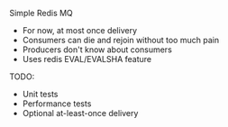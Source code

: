 Simple Redis MQ

* For now, at most once delivery
* Consumers can die and rejoin without too much pain
* Producers don't know about consumers
* Uses redis EVAL/EVALSHA feature

TODO:

* Unit tests
* Performance tests
* Optional at-least-once delivery
